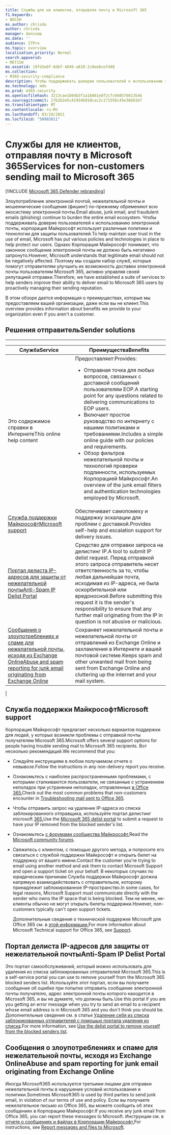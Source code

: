 ```yaml
---
title: Службы для не клиентов, отправляя почту в Microsoft 365
f1.keywords:
- NOCSH
ms.author: chrisda
author: chrisda
manager: dansimp
ms.date: ''
audience: ITPro
ms.topic: overview
localization_priority: Normal
search.appverid:
- MET150
ms.assetid: 19fd3e0f-8dbf-4049-a810-2c8ee6cefd48
ms.collection:
- M365-security-compliance
description: Чтобы поддерживать доверие пользователей к использованию электронной почты, Корпорация Майкрософт влала различные политики и технологии для защиты пользователей.
ms.technology: mdo
ms.prod: m365-security
ms.openlocfilehash: 3213cae1b04b3f1a1b861e8f2cfc698576013546
ms.sourcegitcommit: 27b2b2e5c41934b918cac2c171556c45e36661bf
ms.translationtype: MT
ms.contentlocale: ru-RU
ms.lasthandoff: 03/19/2021
ms.locfileid: "50903811"
---
```

# <a name="services-for-non-customers-sending-mail-to-microsoft-365"></a><span data-ttu-id="acfad-103">Службы для не клиентов, отправляя почту в Microsoft 365</span><span class="sxs-lookup"><span data-stu-id="acfad-103">Services for non-customers sending mail to Microsoft 365</span></span>

[!INCLUDE [Microsoft 365 Defender rebranding](../includes/microsoft-defender-for-office.md)]


<span data-ttu-id="acfad-104">Злоупотребление электронной почтой, нежелательной почты и мошеннические сообщения (фишинг) по-прежнему обременяют всю экосистему электронной почты.</span><span class="sxs-lookup"><span data-stu-id="acfad-104">Email abuse, junk email, and fraudulent emails (phishing) continue to burden the entire email ecosystem.</span></span> <span data-ttu-id="acfad-105">Чтобы поддерживать доверие пользователей к использованию электронной почты, корпорация Майкрософт использует различные политики и технологии для защиты пользователей.</span><span class="sxs-lookup"><span data-stu-id="acfad-105">To help maintain user trust in the use of email, Microsoft has put various policies and technologies in place to help protect our users.</span></span> <span data-ttu-id="acfad-106">Однако Корпорация Майкрософт понимает, что законное сообщение электронной почты не должно быть негативно затронуто.</span><span class="sxs-lookup"><span data-stu-id="acfad-106">However, Microsoft understands that legitimate email should not be negatively affected.</span></span> <span data-ttu-id="acfad-107">Поэтому мы создали набор служб, которые помогут отправителям улучшить их возможность доставки электронной почты пользователям Microsoft 365, активно управляя своей репутацией отправки.</span><span class="sxs-lookup"><span data-stu-id="acfad-107">Therefore, we have established a suite of services to help senders improve their ability to deliver email to Microsoft 365 users by proactively managing their sending reputation.</span></span>

<span data-ttu-id="acfad-108">В этом обзоре дается информация о преимуществах, которые мы предоставляем вашей организации, даже если вы не клиент.</span><span class="sxs-lookup"><span data-stu-id="acfad-108">This overview provides information about benefits we provide to your organization even if you aren't a customer.</span></span>

## <a name="sender-solutions"></a><span data-ttu-id="acfad-109">Решения отправитель</span><span class="sxs-lookup"><span data-stu-id="acfad-109">Sender solutions</span></span>

****

|<span data-ttu-id="acfad-110">Служба</span><span class="sxs-lookup"><span data-stu-id="acfad-110">Service</span></span>|<span data-ttu-id="acfad-111">Преимущества</span><span class="sxs-lookup"><span data-stu-id="acfad-111">Benefits</span></span>|
|---|---|
|<span data-ttu-id="acfad-112">Это содержимое справки в Интернете</span><span class="sxs-lookup"><span data-stu-id="acfad-112">This online help content</span></span>|<span data-ttu-id="acfad-113">Предоставляет:</span><span class="sxs-lookup"><span data-stu-id="acfad-113">Provides:</span></span> <ul><li><span data-ttu-id="acfad-114">Отправная точка для любых вопросов, связанных с доставкой сообщений пользователям EOP.</span><span class="sxs-lookup"><span data-stu-id="acfad-114">A starting point for any questions related to delivering communications to EOP users.</span></span></li><li><span data-ttu-id="acfad-115">Включает простое руководство по интернету с нашими политиками и требованиями.</span><span class="sxs-lookup"><span data-stu-id="acfad-115">Includes a simple online guide with our policies and requirements.</span></span></li><li><span data-ttu-id="acfad-116">Обзор фильтров нежелательной почты и технологий проверки подлинности, используемых Корпорацией Майкрософт.</span><span class="sxs-lookup"><span data-stu-id="acfad-116">An overview of the junk email filters and authentication technologies employed by Microsoft.</span></span></li><ul>|
|[<span data-ttu-id="acfad-117">Служба поддержки Майкрософт</span><span class="sxs-lookup"><span data-stu-id="acfad-117">Microsoft support</span></span>](#microsoft-support)|<span data-ttu-id="acfad-118">Обеспечивает самопомеху и поддержку эскалации для проблем с доставкой.</span><span class="sxs-lookup"><span data-stu-id="acfad-118">Provides self-help and escalation support for delivery issues.</span></span>|
|[<span data-ttu-id="acfad-119">Портал делиста IP-адресов для защиты от нежелательной почты</span><span class="sxs-lookup"><span data-stu-id="acfad-119">Anti-Spam IP Delist Portal</span></span>](#anti-spam-ip-delist-portal)|<span data-ttu-id="acfad-120">Средство для отправки запроса на делистинг IP.</span><span class="sxs-lookup"><span data-stu-id="acfad-120">A tool to submit IP delist request.</span></span> <span data-ttu-id="acfad-121">Перед отправкой этого запроса отправитель несет ответственность за то, чтобы любая дальнейшая почта, исходимая из IP-адреса, не была оскорбительной или вредоносной.</span><span class="sxs-lookup"><span data-stu-id="acfad-121">Before submitting this request it is the sender's responsibility to ensure that any further mail originating from the IP in question is not abusive or malicious.</span></span>|
|[<span data-ttu-id="acfad-122">Сообщения о злоупотреблениях и спаме для нежелательной почты, исходя из Exchange Online</span><span class="sxs-lookup"><span data-stu-id="acfad-122">Abuse and spam reporting for junk email originating from Exchange Online</span></span>](#abuse-and-spam-reporting-for-junk-email-originating-from-exchange-online)|<span data-ttu-id="acfad-123">Сохраняет нежелательной почты и нежелательной почты от отправлений из Exchange Online и захламления в Интернете и вашей почтовой системе.</span><span class="sxs-lookup"><span data-stu-id="acfad-123">Keeps spam and other unwanted mail from being sent from Exchange Online and cluttering up the internet and your mail system.</span></span>|
|

## <a name="microsoft-support"></a><span data-ttu-id="acfad-124">Служба поддержки Майкрософт</span><span class="sxs-lookup"><span data-stu-id="acfad-124">Microsoft support</span></span>

<span data-ttu-id="acfad-125">Корпорация Майкрософт предлагает несколько вариантов поддержки для людей, у которых возникли проблемы с отправкой почты получателям Microsoft 365.</span><span class="sxs-lookup"><span data-stu-id="acfad-125">Microsoft offers several support options for people having trouble sending mail to Microsoft 365 recipients.</span></span> <span data-ttu-id="acfad-126">Вот несколько рекомендаций.</span><span class="sxs-lookup"><span data-stu-id="acfad-126">We recommend that you:</span></span>

- <span data-ttu-id="acfad-127">Следуйте инструкциям в любом получаемом отчете о невывозе.</span><span class="sxs-lookup"><span data-stu-id="acfad-127">Follow the instructions in any non-delivery report you receive.</span></span>

- <span data-ttu-id="acfad-128">Ознакомьтесь с наиболее распространенными проблемами, с которыми сталкиваются пользователи, не связанные с устранением неполадок при устранении неполадок, отправленных [в Office 365.](troubleshooting-mail-sent-to-office-365.md)</span><span class="sxs-lookup"><span data-stu-id="acfad-128">Check out the most common problems that non-customers encounter in [Troubleshooting mail sent to Office 365](troubleshooting-mail-sent-to-office-365.md).</span></span>

- <span data-ttu-id="acfad-129">Чтобы отправить запрос на удаление IP-адреса из списка заблокированного отправщика, используйте портал делистинг microsoft [365.](https://sender.office.com)</span><span class="sxs-lookup"><span data-stu-id="acfad-129">Use the [Microsoft 365 delist portal](https://sender.office.com) to submit a request to have your IP removed from the blocked sender's list.</span></span>

- <span data-ttu-id="acfad-130">Ознакомьтесь [с форумами сообщества Майкрософт.](https://community.office365.com/f/)</span><span class="sxs-lookup"><span data-stu-id="acfad-130">Read the [Microsoft community forums](https://community.office365.com/f/).</span></span>

- <span data-ttu-id="acfad-131">Свяжитесь с клиентом, с помощью другого метода, и попросите его связаться с службой поддержки Майкрософт и открыть билет на поддержку от вашего имени.</span><span class="sxs-lookup"><span data-stu-id="acfad-131">Contact the customer you're trying to email using another method and ask them to contact Microsoft Support and open a support ticket on your behalf.</span></span> <span data-ttu-id="acfad-132">В некоторых случаях по юридическим причинам Служба поддержки Майкрософт должна напрямую взаимодействовать с отправительом, которому принадлежит заблокированное IP-пространство.</span><span class="sxs-lookup"><span data-stu-id="acfad-132">In some cases, for legal reasons, Microsoft Support must communicate directly with the sender who owns the IP space that is being blocked.</span></span> <span data-ttu-id="acfad-133">Тем не менее, не-клиенты обычно не могут открыть билеты поддержки.</span><span class="sxs-lookup"><span data-stu-id="acfad-133">However, non-customers typically can't open support tickets.</span></span>

  <span data-ttu-id="acfad-134">Дополнительные сведения о технической поддержке Microsoft для Office 365 см. в [этой информации.](/office365/servicedescriptions/office-365-platform-service-description/support)</span><span class="sxs-lookup"><span data-stu-id="acfad-134">For more information about Microsoft Technical support for Office 365, see [Support](/office365/servicedescriptions/office-365-platform-service-description/support).</span></span>

## <a name="anti-spam-ip-delist-portal"></a><span data-ttu-id="acfad-135">Портал делиста IP-адресов для защиты от нежелательной почты</span><span class="sxs-lookup"><span data-stu-id="acfad-135">Anti-Spam IP Delist Portal</span></span>

<span data-ttu-id="acfad-136">Это портал самообслуживаний, который можно использовать для удаления из списка заблокированных отправителей Microsoft 365.</span><span class="sxs-lookup"><span data-stu-id="acfad-136">This is a self-service portal you can use to remove yourself from the Microsoft 365 blocked senders list.</span></span> <span data-ttu-id="acfad-137">Используйте этот портал, если вы получаете сообщение об ошибке при попытке отправить сообщение электронной почты получателю, адрес электронной почты которого находится в Microsoft 365, и вы не думаете, что должны быть.</span><span class="sxs-lookup"><span data-stu-id="acfad-137">Use this portal if you are you getting an error message when you try to send an email to a recipient whose email address is in Microsoft 365 and you don't think you should be.</span></span> <span data-ttu-id="acfad-138">Дополнительные сведения см. в статье [Удаление себя из списка заблокированных отправителей с помощью портала удаления из списка](use-the-delist-portal-to-remove-yourself-from-the-office-365-blocked-senders-lis.md).</span><span class="sxs-lookup"><span data-stu-id="acfad-138">For more information, see [Use the delist portal to remove yourself from the blocked senders list](use-the-delist-portal-to-remove-yourself-from-the-office-365-blocked-senders-lis.md).</span></span>

## <a name="abuse-and-spam-reporting-for-junk-email-originating-from-exchange-online"></a><span data-ttu-id="acfad-139">Сообщения о злоупотреблениях и спаме для нежелательной почты, исходя из Exchange Online</span><span class="sxs-lookup"><span data-stu-id="acfad-139">Abuse and spam reporting for junk email originating from Exchange Online</span></span>

<span data-ttu-id="acfad-140">Иногда Microsoft365 используется третьими лицами для отправки нежелательной почты в нарушение условий использования и политики.</span><span class="sxs-lookup"><span data-stu-id="acfad-140">Sometimes Microsoft365 is used by third parties to send junk email, in violation of our terms of use and policy.</span></span> <span data-ttu-id="acfad-141">Если вы получаете нежелательное письмо из Office 365, вы можете сообщить об этих сообщениях в Корпорацию Майкрософт.</span><span class="sxs-lookup"><span data-stu-id="acfad-141">If you receive any junk email from Office 365, you can report these messages to Microsoft.</span></span> <span data-ttu-id="acfad-142">Инструкции см. в [отчете о сообщениях и файлах в Корпорации Майкрософт.](report-junk-email-messages-to-microsoft.md)</span><span class="sxs-lookup"><span data-stu-id="acfad-142">For instructions, see [Report messages and files to Microsoft](report-junk-email-messages-to-microsoft.md).</span></span>